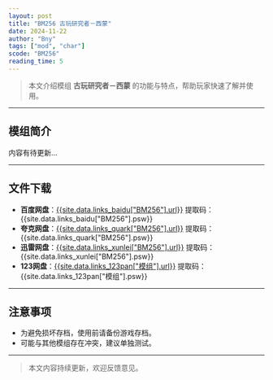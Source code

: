 ```yaml
---
layout: post
title: "BM256 古玩研究者－西蒙"
date: 2024-11-22
author: "Bny"
tags: ["mod", "char"]
scode: "BM256"
reading_time: 5
---
```


> 本文介绍模组 **古玩研究者－西蒙** 的功能与特点，帮助玩家快速了解并使用。

---

## 模组简介

内容有待更新...

---

## 文件下载
- **百度网盘**：[{{site.data.links_baidu["BM256"].url}}]({{site.data.links_baidu["BM256"].url}}) 提取码：{{site.data.links_baidu["BM256"].psw}}
- **夸克网盘**：[{{site.data.links_quark["BM256"].url}}]({{site.data.links_quark["BM256"].url}}) 提取码：{{site.data.links_quark["BM256"].psw}}
- **迅雷网盘**：[{{site.data.links_xunlei["BM256"].url}}]({{site.data.links_xunlei["BM256"].url}}) 提取码：{{site.data.links_xunlei["BM256"].psw}}
- **123网盘**：[{{site.data.links_123pan["模组"].url}}]({{site.data.links_123pan["模组"].url}}) 提取码：{{site.data.links_123pan["模组"].psw}}

---

## 注意事项
- 为避免损坏存档，使用前请备份游戏存档。
- 可能与其他模组存在冲突，建议单独测试。

---

> 本文内容持续更新，欢迎反馈意见。

